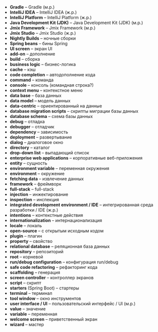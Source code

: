 * __Gradle__ – Gradle (м.р.)
* __IntelliJ IDEA__ – IntelliJ IDEA (ж.р.)
* __IntelliJ Platform__ – IntelliJ Platform (ж.р.)
* __Java Development Kit (JDK)__ – Java Development Kit (JDK) (м.р.)
* __Jmix Framework__ – Jmix Framework (м.р.)
* __Jmix Studio__ – Jmix Studio (ж.р.)
* __Nightly Builds__ – ночные сборки
* __Spring beans__ – бины Spring
* __UI screen__ – экран UI
* __add-on__ – дополнение
* __build__ – сборка
* __business logic__ – бизнес-логика
* __cache__ – кэш
* __code completion__ – автодополнение кода
* __command__ – команда
* __console__ – консоль (командная строка?)
* __context menu__ – контекстное меню
* __data base__ – база данных
* __data model__ – модель данных
* __data-centric__ – ориентированный на данные
* __database migration scripts__ – скрипты миграции базы данных
* __database schema__ – схема базы данных
* __debug__ – отладка
* __debugger__ – отладчик
* __dependency__ – зависимость
* __deployment__ – развертывание
* __dialog__ – диалоговое окно
* __directory__ – каталог
* __drop-down list__ – выпадающий список
* __enterprise web applications__ – корпоративные веб-приложения
* __entity__ – сущность
* __environment variable__ – переменная окружения
* __environment__ – окружение
* __fetching data__ – извлечение данных
* __framework__ – фреймворк
* __full-stack__ – full-stack
* __injection__ – инжектирование
* __inspection__ – инспекция
* __integrated development environment / IDE__ – интегрированная среда разработки / IDE (ж.р.)
* __intentions__ – контекстные действия
* __internationalization__ – интернационализация
* __locale__ – локаль
* __open-source__ – с открытым исходным кодом
* __plugin__ – плагин
* __property__ – свойство
* __relational database__ – реляционная база данных
* __repository__ – репозиторий
* __root__ – корневой
* __run/debug configuration__ – конфигурация run/debug
* __safe code refactoring__ – рефакторинг кода
* __scaffolding__ – генерация
* __screen controller__ – контроллер экранов
* __script__ – скрипт
* __starters__ (Spring Boot) – стартеры
* __terminal__ – терминал
* __tool window__ – окно инструментов
* __user interface / UI__ – пользовательский интерфейс / UI (м.р.)
* __value__ – значение
* __variable__ – переменная
* __welcome screen__ – приветственный экран
* __wizard__ – мастер